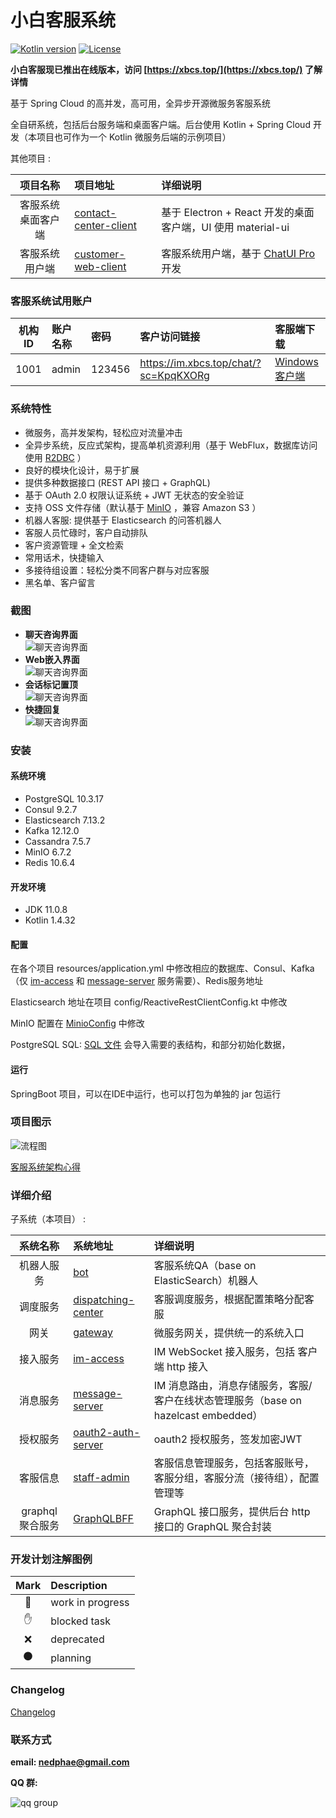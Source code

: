 # 小白客服系统

[![Kotlin version](https://img.shields.io/badge/Kotlin-1.4.32-blue)](https://kotlinlang.org/docs/reference/whatsnew14.html)
[![License](https://img.shields.io/badge/License-Apache%202.0-red.svg)](https://www.apache.org/licenses/LICENSE-2.0)

**小白客服现已推出在线版本，访问 [https://xbcs.top/](https://xbcs.top/) 了解详情**


基于 Spring Cloud 的高并发，高可用，全异步开源微服务客服系统

全自研系统，包括后台服务端和桌面客户端。后台使用 Kotlin + Spring Cloud 开发（本项目也可作为一个 Kotlin 微服务后端的示例项目）

其他项目 :

| 项目名称     | 项目地址                             | 详细说明                             |
| :---------: | :--------------------------------- | :--------------------------------- |
| 客服系统桌面客户端 | [contact-center-client](https://github.com/nedphae/contact-center-client) | 基于 Electron + React 开发的桌面客户端，UI 使用 material-ui |
| 客服系统用户端 | [customer-web-client](https://github.com/nedphae/customer-web-client) | 客服系统用户端，基于 [ChatUI Pro](https://chatui.io/sdk/getting-started) 开发 |

### 客服系统试用账户

| 机构ID          | 账户名称             | 密码                | 客户访问链接             | 客服端下载                |
| :------------: | :------------------ | :------------------ | :---------------------- | :------------------------- |
| 1001 | admin | 123456 | https://im.xbcs.top/chat/?sc=KpqKXORg | [Windows 客户端](https://xbcs.top/download/) |

### 系统特性

- 微服务，高并发架构，轻松应对流量冲击
- 全异步系统，反应式架构，提高单机资源利用（基于 WebFlux，数据库访问使用 [R2DBC](https://r2dbc.io/) ）
- 良好的模块化设计，易于扩展
- 提供多种数据接口 (REST API 接口 + GraphQL)
- 基于 OAuth 2.0 权限认证系统 + JWT 无状态的安全验证
- 支持 OSS 文件存储（默认基于 [MinIO](https://min.io/) ，兼容 Amazon S3 ）
- 机器人客服: 提供基于 Elasticsearch 的问答机器人
- 客服人员忙碌时，客户自动排队
- 客户资源管理 + 全文检索
- 常用话术，快捷输入
- 多接待组设置：轻松分类不同客户群与对应客服
- 黑名单、客户留言

### 截图

- **聊天咨询界面**<br/>
  ![聊天咨询界面](doc/img/客服系统截图/聊天咨询界面.png)
- **Web嵌入界面**<br/>
  ![聊天咨询界面](doc/img/客服系统截图/web-embed.png)
- **会话标记置顶**<br/>
  ![聊天咨询界面](doc/img/客服系统截图/会话标记-置顶.png)
- **快捷回复**<br/>
  ![聊天咨询界面](doc/img/客服系统截图/客服快捷回复.png)

### 安装

#### 系统环境

- PostgreSQL 10.3.17
- Consul 9.2.7
- Elasticsearch 7.13.2
- Kafka 12.12.0
- Cassandra 7.5.7
- MinIO 6.7.2
- Redis 10.6.4

#### 开发环境

- JDK 11.0.8
- Kotlin 1.4.32

#### 配置

在各个项目 resources/application.yml 中修改相应的数据库、Consul、Kafka（仅 [im-access](im-access/src/main/resources/application.yml)
和 [message-server](message-server/src/main/resources/application.yml) 服务需要）、Redis服务地址

Elasticsearch 地址在项目 config/ReactiveRestClientConfig.kt 中修改

MinIO 配置在 [MinioConfig](im-access/src/main/kotlin/com/qingzhu/imaccess/config/MinioConfig.kt) 中修改

PostgreSQL SQL: [SQL 文件](./Init-Script.sql) 会导入需要的表结构，和部分初始化数据，

#### 运行

SpringBoot 项目，可以在IDE中运行，也可以打包为单独的 jar 包运行

### 项目图示

![流程图](doc/img/系统架构图.png)

[客服系统架构心得](doc/架构详解.md)

### 详细介绍

子系统（本项目） :

| 系统名称     | 系统地址                                  | 详细说明                             |
| :---------: | :--------------------------------------- | :--------------------------------- |
| 机器人服务   | [bot](bot)                               | 客服系统QA（base on ElasticSearch）机器人 |
| 调度服务     | [dispatching-center](dispatching-center) | 客服调度服务，根据配置策略分配客服 |
| 网关        | [gateway](gateway)                       | 微服务网关，提供统一的系统入口 |
| 接入服务     | [im-access](im-access)                   | IM WebSocket 接入服务，包括 客户端 http 接入 |
| 消息服务     | [message-server](message-server)         | IM 消息路由，消息存储服务，客服/客户在线状态管理服务（base on hazelcast embedded） |
| 授权服务     | [oauth2-auth-server](oauth2-auth-server) | oauth2 授权服务，签发加密JWT |
| 客服信息     | [staff-admin](staff-admin)               | 客服信息管理服务，包括客服账号，客服分组，客服分流（接待组），配置管理等 |
| graphql 聚合服务 | [GraphQLBFF](GraphQLBFF)             | GraphQL 接口服务，提供后台 http 接口的 GraphQL 聚合封装 |

### 开发计划注解图例

| Mark     | Description      |
| :------: | :--------------- |
| 🏃       | work in progress |
| ✋       | blocked task     |
| ❌       | deprecated       |
| ⚫        | planning         |

### Changelog

[Changelog](CHANGELOG.md)

### 联系方式

**email: [nedphae@gmail.com](mailto:nedphae@gmail.com)**

**QQ 群:**<br />

![qq group](doc/img/QQgroup.png)
